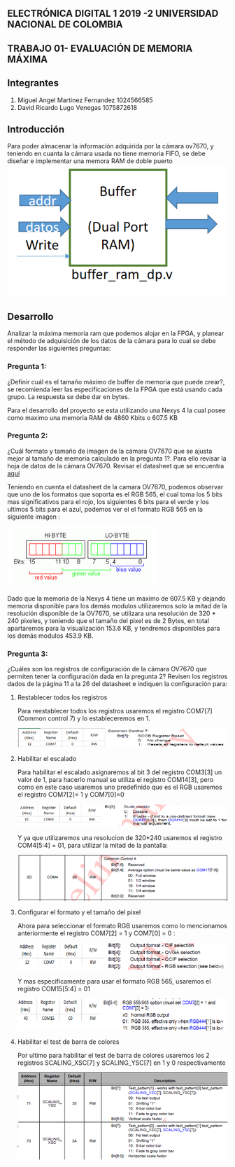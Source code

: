 ##  ELECTRÓNICA DIGITAL 1 2019 -2 UNIVERSIDAD NACIONAL DE COLOMBIA 
## TRABAJO 01- EVALUACIÓN DE MEMORIA  MÁXIMA 

## Integrantes

1. Miguel Angel Martinez Fernandez 1024566585
1. David Ricardo Lugo Venegas 1075872618

## Introducción 
Para poder almacenar la información adquirida por la cámara ov7670, y teniendo en cuanta la cámara  usada no tiene memoria FIFO, se debe diseñar e implementar una memora RAM  de doble puerto 
![FigRAM](https://github.com/unal-edigital1-2019-2/work01-ramdp-grupo-04/blob/master/docs/figs/cajaramdp.png)
## Desarrollo
Analizar la máxima memoria ram que podemos alojar en la FPGA,  y planear el método de adquisición de los datos de la cámara  para lo cual se debe responder las siguientes preguntas:

### Pregunta 1:
¿Definir cuál es el tamaño máximo de buffer de memoria que puede crear?, se recomienda leer las especificaciones de la FPGA que está usando cada grupo. La respuesta se debe dar en bytes.

Para el desarrollo del proyecto se esta utilizando una Nexys 4 la cual posee como maximo una memoria RAM de 4860 Kbits o 607.5 KB

### Pregunta 2:
¿Cuál formato  y tamaño de imagen de la cámara OV7670  que se ajusta mejor al tamaño de memoria calculado en la pregunta 1?. Para ello revisar la hoja de datos de la cámara OV7670. Revisar el datasheet que se encuentra [aquí](https://github.com/unal-edigital1-2019-2/work1-ram/blob/master/docs/datasheet/OV7670_2006.pdf)

Teniendo en cuenta el datasheet de la camara OV7670, podemos observar que uno de los formatos que soporta es el RGB 565, el cual toma los 5 bits mas significativos para el rojo, los siguientes 6 bits para el verde y los ultimos 5 bits para el azul, podemos ver el el formato RGB 565 en la siguiente imagen :

![FigRGB565](https://github.com/unal-edigital1-2019-2/work01-ramdp-grupo-04/blob/master/docs/figs/RGB565.PNG)

Dado que la memoria de la Nexys 4 tiene un maximo de 607.5 KB y dejando memoria disponible para los demás modulos utilizaremos solo la mitad de la resolución disponible de la OV7670, se utilizara una resolución de 320 * 240 pixeles, y teniendo que el tamaño del pixel es de 2 Bytes, en total apartaremos para la visualización 153.6 KB, y tendremos disponibles para los demás modulos 453.9 KB.
### Pregunta 3:
¿Cuáles son los registros de configuración de la cámara OV7670 que permiten tener la configuración dada en la pregunta 2? Revisen los registros dados de la página 11 a la 26 del datasheet e indiquen la configuración para:

1. Restablecer todos los registros

	Para reestablecer todos los registros usaremos el registro COM7[7] (Common control 7) y lo estableceremos en 1.

	![ResetRegisters](https://github.com/unal-edigital1-2019-2/work01-ramdp-grupo-04/blob/master/docs/figs/ResetRegisters.PNG)

1. Habilitar el escalado

	Para habilitar el escalado asignaremos al bit 3 del registro COM3[3] un valor de 1, para hacerlo manual se utiliza el registro COM14[3], pero como en este caso usaremos uno predefinido que es el RGB usaremos el registro COM7[2]= 1 y COM7[0]=0

	![ScaleRegister](https://github.com/unal-edigital1-2019-2/work01-ramdp-grupo-04/blob/master/docs/figs/ScaleRegister.PNG)

	Y ya que utilizaremos una resolucion de 320*240 usaremos el registro COM4[5:4] = 01, para utilizar la mitad de la pantalla:

	![WindowScale](https://github.com/unal-edigital1-2019-2/work01-ramdp-grupo-04/blob/master/docs/figs/WindowScale.PNG)

1. Configurar el formato y el tamaño del pixel

	Ahora para seleccionar el formato RGB usaremos como lo mencionamos anteriormente el registro COM7[2] = 1 y COM7[0] = 0 :

	![OutputRegister](https://github.com/unal-edigital1-2019-2/work01-ramdp-grupo-04/blob/master/docs/figs/OutputRegister.PNG)

	Y mas especificamente para usar el formato RGB 565, usaremos el registro COM15[5:4] = 01

	![PixelRegister](https://github.com/unal-edigital1-2019-2/work01-ramdp-grupo-04/blob/master/docs/figs/PixelRegister.PNG)
	
1. Habilitar el test de barra de colores

	Por ultimo para habilitar el test de barra de colores usaremos los 2 registros SCALING_XSC[7] y SCALING_YSC[7] en 1 y 0 respectivamente 

	![ColorBarRegister](https://github.com/unal-edigital1-2019-2/work01-ramdp-grupo-04/blob/master/docs/figs/ColorBarRegister.PNG)